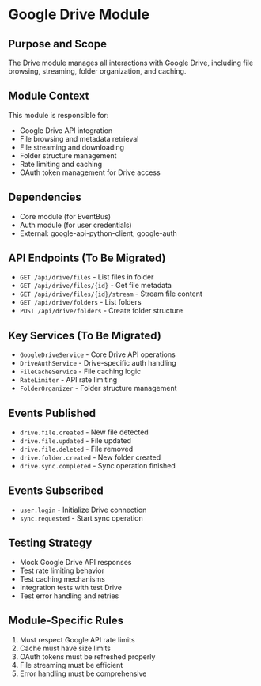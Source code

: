 # Google Drive Module

## Purpose and Scope
The Drive module manages all interactions with Google Drive, including file browsing, streaming, folder organization, and caching.

## Module Context
This module is responsible for:
- Google Drive API integration
- File browsing and metadata retrieval
- File streaming and downloading
- Folder structure management
- Rate limiting and caching
- OAuth token management for Drive access

## Dependencies
- Core module (for EventBus)
- Auth module (for user credentials)
- External: google-api-python-client, google-auth

## API Endpoints (To Be Migrated)
- `GET /api/drive/files` - List files in folder
- `GET /api/drive/files/{id}` - Get file metadata
- `GET /api/drive/files/{id}/stream` - Stream file content
- `GET /api/drive/folders` - List folders
- `POST /api/drive/folders` - Create folder structure

## Key Services (To Be Migrated)
- `GoogleDriveService` - Core Drive API operations
- `DriveAuthService` - Drive-specific auth handling
- `FileCacheService` - File caching logic
- `RateLimiter` - API rate limiting
- `FolderOrganizer` - Folder structure management

## Events Published
- `drive.file.created` - New file detected
- `drive.file.updated` - File updated
- `drive.file.deleted` - File removed
- `drive.folder.created` - New folder created
- `drive.sync.completed` - Sync operation finished

## Events Subscribed
- `user.login` - Initialize Drive connection
- `sync.requested` - Start sync operation

## Testing Strategy
- Mock Google Drive API responses
- Test rate limiting behavior
- Test caching mechanisms
- Integration tests with test Drive
- Test error handling and retries

## Module-Specific Rules
1. Must respect Google API rate limits
2. Cache must have size limits
3. OAuth tokens must be refreshed properly
4. File streaming must be efficient
5. Error handling must be comprehensive